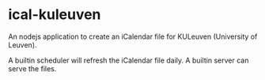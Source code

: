# ical-kuleuven

An nodejs application to create an iCalendar file for KULeuven (University of Leuven).

A builtin scheduler will refresh the iCalendar file daily.
A builtin server can serve the files.